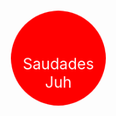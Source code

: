<!DOCTYPE html>
<html lang="pt">
<head>
  <meta charset="UTF-8">
  <meta name="viewport" content="width=device-width, initial-scale=1.0">
  <link rel="stylesheet" href="styles.css">
  <title>Saudades Juh</title>
</head>
<body>
  <div class="container">
    <div class="heart">
      <p class="text">Saudades Juh</p>
    </div>
  </div>
</body>
  <style>@import url('https://fonts.googleapis.com/css2?family=Raleway&display=swap');
    @keyframes heartbeat {
      0% { transform: scale(1); }
      50% { transform: scale(1.1); }
      100% { transform: scale(1); }
    }
    
    body {
      font-family: 'Raleway', sans-serif;
      background-color: #222;
      display: flex;
      justify-content: center;
      align-items: center;
      height: 100vh;
      margin: 0;
    }
    
    .container {
      position: relative;
    }
    
    .heart {
      position: relative;
      width: 150px;
      height: 150px;
      background: red;
      border-radius: 50%;
      animation: heartbeat 1s linear infinite;
    }
    
    .text {
      position: absolute;
      top: 50%;
      left: 50%;
      transform: translate(-50%, -50%);
      font-size: 1.5rem;
      color: white;
      text-align: center;
    }
    </style>
</html>

